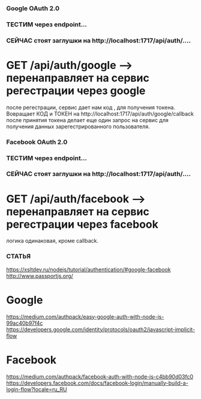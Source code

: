 ### Google OAuth 2.0

### ТЕСТИМ через endpoint...

### СЕЙЧАС стоят заглушки на http://localhost:1717/api/auth/....

# GET /api/auth/google --> перенаправляет на сервис регестрации через google

после регестрации, сервис дает нам код , для получения токена. Вовращает КОД и ТОКЕН на http://localhost:1717/api/auth/google/callback
после принятия токена делает еще один запрос на сервис для получения данных зарегестрированного пользователя.

### Facebook OAuth 2.0

### ТЕСТИМ через endpoint...

### СЕЙЧАС стоят заглушки на http://localhost:1717/api/auth/....

# GET /api/auth/facebook --> перенаправляет на сервис регестрации через facebook

логика одинаковая, кроме callback.

### СТАТЬЯ

https://xsltdev.ru/nodejs/tutorial/authentication/#google-facebook
http://www.passportjs.org/

# Google

https://medium.com/authpack/easy-google-auth-with-node-js-99ac40b97f4c
https://developers.google.com/identity/protocols/oauth2/javascript-implicit-flow

# Facebook

https://medium.com/authpack/facebook-auth-with-node-js-c4bb90d03fc0
https://developers.facebook.com/docs/facebook-login/manually-build-a-login-flow?locale=ru_RU

